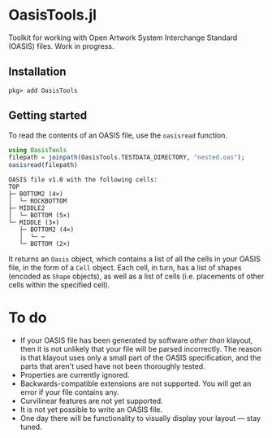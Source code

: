 # OasisTools.jl

Toolkit for working with Open Artwork System Interchange Standard (OASIS) files. Work in progress.

## Installation

```
pkg> add OasisTools
```

## Getting started

To read the contents of an OASIS file, use the `oasisread` function.

```julia
using OasisTools
filepath = joinpath(OasisTools.TESTDATA_DIRECTORY, "nested.oas");
oasisread(filepath)
```

```
OASIS file v1.0 with the following cells:
TOP
├─ BOTTOM2 (4×)
│  └─ ROCKBOTTOM
├─ MIDDLE2
│  └─ BOTTOM (5×)
└─ MIDDLE (3×)
   ├─ BOTTOM2 (4×)
   │  └─ ⋯
   └─ BOTTOM (2×)
```

It returns an `Oasis` object, which contains a list of all the cells in your OASIS file, in the form of a `Cell` object. Each cell, in turn, has a list of shapes (encoded as `Shape` objects), as well as a list of cells (i.e. placements of other cells within the specified cell).

# To do

- If your OASIS file has been generated by software *other than* klayout, then it is not unlikely that your file will be parsed incorrectly. The reason is that klayout uses only a small part of the OASIS specification, and the parts that aren't used have not been thoroughly tested.
- Properties are currently ignored.
- Backwards-compatible extensions are not supported. You will get an error if your file contains any.
- Curvilinear features are not yet supported.
- It is not yet possible to write an OASIS file.
- One day there will be functionality to visually display your layout &mdash; stay tuned.
